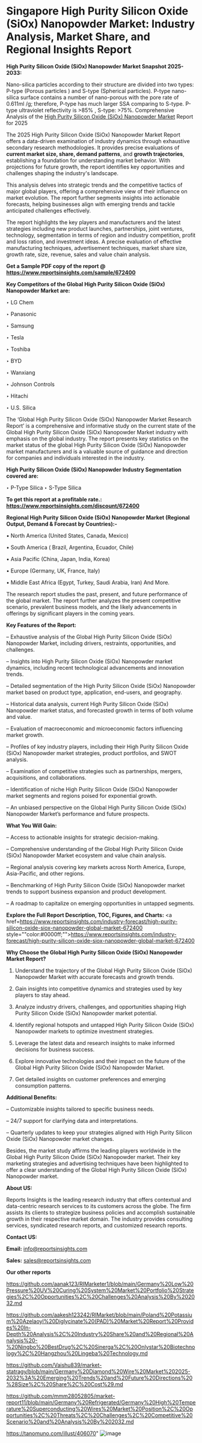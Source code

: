 # Singapore High Purity Silicon Oxide (SiOx) Nanopowder Market: Industry Analysis, Market Share, and Regional Insights Report

<strong>High Purity Silicon Oxide (SiOx) Nanopowder Market Snapshot 2025-2033:</strong>

Nano-silica particles according to their structure are divided into two types: P-type (Porous particles ) and S-type (Spherical particles). P-type nano-silica surface contains a number of nano-porous with the pore rate of 0.611ml /g; therefore, P-type has much larger SSA comparing to S-type. P-type ultraviolet reflectivity is >85% , S-type: >75%. Comprehensive Analysis of the <a href=https://www.reportsinsights.com/sample/672400>High Purity Silicon Oxide (SiOx) Nanopowder Market</a> Report for 2025

The 2025 High Purity Silicon Oxide (SiOx) Nanopowder Market Report offers a data-driven examination of industry dynamics through exhaustive secondary research methodologies. It provides precise evaluations of <strong>current market size, share, demand patterns</strong>, and <strong>growth trajectories</strong>, establishing a foundation for understanding market behavior. With projections for future growth, the report identifies key opportunities and challenges shaping the industry's landscape.

This analysis delves into strategic trends and the competitive tactics of major global players, offering a comprehensive view of their influence on market evolution. The report further segments insights into actionable forecasts, helping businesses align with emerging trends and tackle anticipated challenges effectively.

The report highlights the key players and manufacturers and the latest strategies including new product launches, partnerships, joint ventures, technology, segmentation in terms of region and industry competition, profit and loss ration, and investment ideas. A precise evaluation of effective manufacturing techniques, advertisement techniques, market share size, growth rate, size, revenue, sales and value chain analysis.

<strong>Get a Sample PDF copy of the report @ <a href=https://www.reportsinsights.com/sample/672400 style=color:#0000ff;>https://www.reportsinsights.com/sample/672400</a></strong>

<strong>Key Competitors of the Global High Purity Silicon Oxide (SiOx) Nanopowder Market are:</strong>

‣ LG Chem

‣ Panasonic

‣ Samsung

‣ Tesla

‣ Toshiba

‣ BYD

‣ Wanxiang

‣ Johnson Controls

‣ Hitachi

‣ U.S. Silica

The ‘Global High Purity Silicon Oxide (SiOx) Nanopowder Market Research Report’ is a comprehensive and informative study on the current state of the Global High Purity Silicon Oxide (SiOx) Nanopowder Market industry with emphasis on the global industry. The report presents key statistics on the market status of the global High Purity Silicon Oxide (SiOx) Nanopowder market manufacturers and is a valuable source of guidance and direction for companies and individuals interested in the industry.

<strong>High Purity Silicon Oxide (SiOx) Nanopowder Industry Segmentation covered are:</strong>

‣ P-Type Silica
‣ S-Type Silica

<strong>To get this report at a profitable rate.: <a href=https://www.reportsinsights.com/discount/672400 style=color:#0000ff;>https://www.reportsinsights.com/discount/672400</a></strong>

<strong>Regional High Purity Silicon Oxide (SiOx) Nanopowder Market (Regional Output, Demand &amp; Forecast by Countries):-</strong>

• North America (United States, Canada, Mexico)

• South America ( Brazil, Argentina, Ecuador, Chile)

• Asia Pacific (China, Japan, India, Korea)

• Europe (Germany, UK, France, Italy)

• Middle East Africa (Egypt, Turkey, Saudi Arabia, Iran) And More.

The research report studies the past, present, and future performance of the global market. The report further analyzes the present competitive scenario, prevalent business models, and the likely advancements in offerings by significant players in the coming years.

<strong>Key Features of the Report:</strong>

– Exhaustive analysis of the Global High Purity Silicon Oxide (SiOx) Nanopowder Market, including drivers, restraints, opportunities, and challenges.

– Insights into High Purity Silicon Oxide (SiOx) Nanopowder market dynamics, including recent technological advancements and innovation trends.

– Detailed segmentation of the High Purity Silicon Oxide (SiOx) Nanopowder market based on product type, application, end-users, and geography.

– Historical data analysis, current High Purity Silicon Oxide (SiOx) Nanopowder market status, and forecasted growth in terms of both volume and value.

– Evaluation of macroeconomic and microeconomic factors influencing market growth.

– Profiles of key industry players, including their High Purity Silicon Oxide (SiOx) Nanopowder market strategies, product portfolios, and SWOT analysis.

– Examination of competitive strategies such as partnerships, mergers, acquisitions, and collaborations.

– Identification of niche High Purity Silicon Oxide (SiOx) Nanopowder market segments and regions poised for exponential growth.

– An unbiased perspective on the Global High Purity Silicon Oxide (SiOx) Nanopowder Market’s performance and future prospects.

<strong>What You Will Gain:</strong>

– Access to actionable insights for strategic decision-making.

– Comprehensive understanding of the Global High Purity Silicon Oxide (SiOx) Nanopowder Market ecosystem and value chain analysis.

– Regional analysis covering key markets across North America, Europe, Asia-Pacific, and other regions.

– Benchmarking of High Purity Silicon Oxide (SiOx) Nanopowder market trends to support business expansion and product development.

– A roadmap to capitalize on emerging opportunities in untapped segments.

<strong>Explore the Full Report Description, TOC, Figures, and Charts:</strong>
<a href=https://www.reportsinsights.com/industry-forecast/high-purity-silicon-oxide-siox-nanopowder-global-market-672400 style=""color:#0000ff;"">https://www.reportsinsights.com/industry-forecast/high-purity-silicon-oxide-siox-nanopowder-global-market-672400</a>

<strong>Why Choose the Global High Purity Silicon Oxide (SiOx) Nanopowder Market Report?</strong>

1. Understand the trajectory of the Global High Purity Silicon Oxide (SiOx) Nanopowder Market with accurate forecasts and growth trends.

2. Gain insights into competitive dynamics and strategies used by key players to stay ahead.

3. Analyze industry drivers, challenges, and opportunities shaping High Purity Silicon Oxide (SiOx) Nanopowder market potential.

4. Identify regional hotspots and untapped High Purity Silicon Oxide (SiOx) Nanopowder markets to optimize investment strategies.

5. Leverage the latest data and research insights to make informed decisions for business success.

6. Explore innovative technologies and their impact on the future of the Global High Purity Silicon Oxide (SiOx) Nanopowder Market.

7. Get detailed insights on customer preferences and emerging consumption patterns.

<strong>Additional Benefits:</strong>

– Customizable insights tailored to specific business needs.

– 24/7 support for clarifying data and interpretations.

– Quarterly updates to keep your strategies aligned with High Purity Silicon Oxide (SiOx) Nanopowder market changes.

Besides, the market study affirms the leading players worldwide in the Global High Purity Silicon Oxide (SiOx) Nanopowder market. Their key marketing strategies and advertising techniques have been highlighted to offer a clear understanding of the Global High Purity Silicon Oxide (SiOx) Nanopowder market.

<strong><strong>About US</strong>:</strong>

Reports Insights is the leading research industry that offers contextual and data-centric research services to its customers across the globe. The firm assists its clients to strategize business policies and accomplish sustainable growth in their respective market domain. The industry provides consulting services, syndicated research reports, and customized research reports.

<strong>Contact US:</strong>

<p class=><b>Email:</b> <a href=mailto:info@reportsinsights.com>info@reportsinsights.com</a></p>
<p class=><b>Sales:</b> <a href=mailto:sales@reportsinsights.com>sales@reportsinsights.com</a></p>

<strong>Our other reports</strong>

<a href=https://github.com/aanak123/RIMarketer1/blob/main/Germany%20Low%20Pressure%20UV%20Curing%20System%20Market%20Portfolio%20Strategies%2C%20Opportunities%2C%20Challenges%20Analysis%20By%202032.md>https://github.com/aanak123/RIMarketer1/blob/main/Germany%20Low%20Pressure%20UV%20Curing%20System%20Market%20Portfolio%20Strategies%2C%20Opportunities%2C%20Challenges%20Analysis%20By%202032.md</a>

<a href=https://github.com/aakesh123242/RIMarket/blob/main/Poland%20Potassium%20Azelaoyl%20Diglycinate%20(PAD)%20Market%20Report%20Provides%20In-Depth%20Analysis%2C%20Industry%20Share%20and%20Regional%20Analysis%20-%20Ningbo%20BestDrug%2C%20Sinerga%2C%20Onlystar%20Biotechnology%2C%20Hangzhou%20Lingeba%20Technology.md>https://github.com/aakesh123242/RIMarket/blob/main/Poland%20Potassium%20Azelaoyl%20Diglycinate%20(PAD)%20Market%20Report%20Provides%20In-Depth%20Analysis%2C%20Industry%20Share%20and%20Regional%20Analysis%20-%20Ningbo%20BestDrug%2C%20Sinerga%2C%20Onlystar%20Biotechnology%2C%20Hangzhou%20Lingeba%20Technology.md</a>

<a href=https://github.com/Vaishu839/market-statragy/blob/main/Germany%20Diamond%20Wire%20Market%202025-2032%3A%20Emerging%20Trends%20and%20Future%20Directions%20%28Size%2C%20Share%2C%20Cost%29.md>https://github.com/Vaishu839/market-statragy/blob/main/Germany%20Diamond%20Wire%20Market%202025-2032%3A%20Emerging%20Trends%20and%20Future%20Directions%20%28Size%2C%20Share%2C%20Cost%29.md</a>

<a href=https://github.com/mmm28052805/market-report11/blob/main/Germany%20Refrigerated/Germany%20High%20Temperature%20Superconducting%20Wires%20Market%20Position%2C%20Opportunities%2C%20Threats%2C%20Challenges%2C%20Competitive%20Scenario%20and%20Analysis%20By%202032.md>https://github.com/mmm28052805/market-report11/blob/main/Germany%20Refrigerated/Germany%20High%20Temperature%20Superconducting%20Wires%20Market%20Position%2C%20Opportunities%2C%20Threats%2C%20Challenges%2C%20Competitive%20Scenario%20and%20Analysis%20By%202032.md</a>

<a href=https://tanomuno.com/illust/406070>https://tanomuno.com/illust/406070</a>"
![image](https://github.com/user-attachments/assets/4093b899-955c-4fee-a4ff-c4a740785205)

